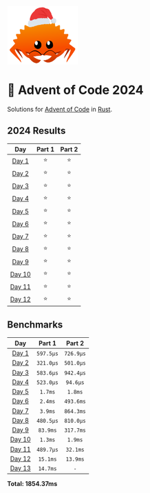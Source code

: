 <img src="./.assets/christmas_ferris.png" width="164">

# 🎄 Advent of Code 2024

Solutions for [Advent of Code](https://adventofcode.com/) in [Rust](https://www.rust-lang.org/).

<!--- advent_readme_stars table --->
## 2024 Results

| Day | Part 1 | Part 2 |
| :---: | :---: | :---: |
| [Day 1](https://adventofcode.com/2024/day/1) | ⭐ | ⭐ |
| [Day 2](https://adventofcode.com/2024/day/2) | ⭐ | ⭐ |
| [Day 3](https://adventofcode.com/2024/day/3) | ⭐ | ⭐ |
| [Day 4](https://adventofcode.com/2024/day/4) | ⭐ | ⭐ |
| [Day 5](https://adventofcode.com/2024/day/5) | ⭐ | ⭐ |
| [Day 6](https://adventofcode.com/2024/day/6) | ⭐ | ⭐ |
| [Day 7](https://adventofcode.com/2024/day/7) | ⭐ | ⭐ |
| [Day 8](https://adventofcode.com/2024/day/8) | ⭐ | ⭐ |
| [Day 9](https://adventofcode.com/2024/day/9) | ⭐ | ⭐ |
| [Day 10](https://adventofcode.com/2024/day/10) | ⭐ | ⭐ |
| [Day 11](https://adventofcode.com/2024/day/11) | ⭐ | ⭐ |
| [Day 12](https://adventofcode.com/2024/day/12) | ⭐ | ⭐ |
<!--- advent_readme_stars table --->

<!--- benchmarking table --->
## Benchmarks

| Day | Part 1 | Part 2 |
| :---: | :---: | :---:  |
| [Day 1](./src/bin/01.rs) | `597.5µs` | `726.9µs` |
| [Day 2](./src/bin/02.rs) | `321.0µs` | `501.0µs` |
| [Day 3](./src/bin/03.rs) | `583.6µs` | `942.4µs` |
| [Day 4](./src/bin/04.rs) | `523.0µs` | `94.6µs` |
| [Day 5](./src/bin/05.rs) | `1.7ms` | `1.8ms` |
| [Day 6](./src/bin/06.rs) | `2.4ms` | `493.6ms` |
| [Day 7](./src/bin/07.rs) | `3.9ms` | `864.3ms` |
| [Day 8](./src/bin/08.rs) | `480.5µs` | `810.0µs` |
| [Day 9](./src/bin/09.rs) | `83.9ms` | `317.7ms` |
| [Day 10](./src/bin/10.rs) | `1.3ms` | `1.9ms` |
| [Day 11](./src/bin/11.rs) | `489.7µs` | `32.1ms` |
| [Day 12](./src/bin/12.rs) | `15.1ms` | `13.9ms` |
| [Day 13](./src/bin/13.rs) | `14.7ms` | `-` |

**Total: 1854.37ms**
<!--- benchmarking table --->




